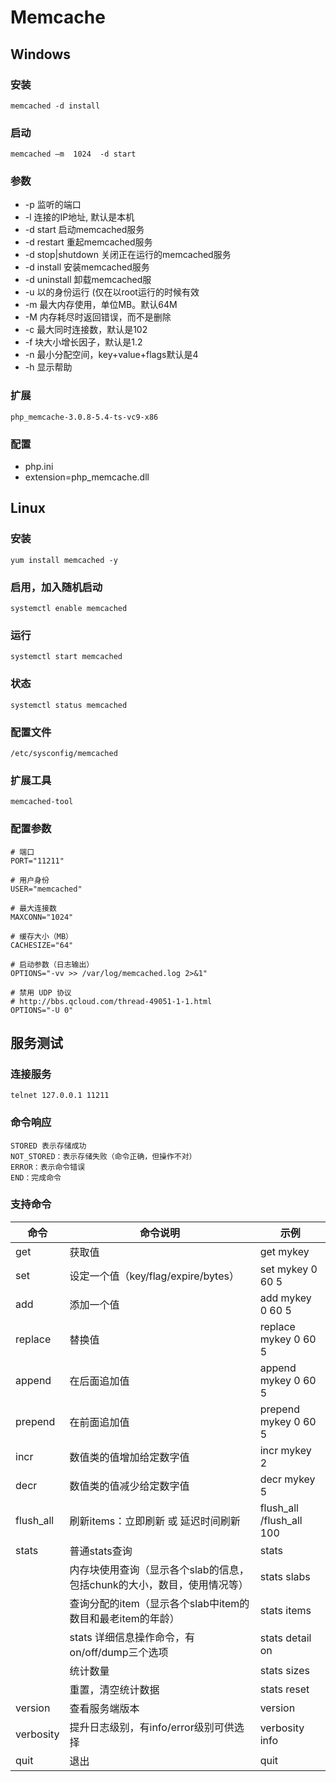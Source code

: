 # Memcache

## Windows

### 安装
	memcached -d install

### 启动
	memcached –m  1024  -d start

### 参数
- -p 监听的端口
- -l 连接的IP地址, 默认是本机
- -d start 启动memcached服务
- -d restart 重起memcached服务
- -d stop|shutdown 关闭正在运行的memcached服务
- -d install 安装memcached服务
- -d uninstall 卸载memcached服
- -u 以的身份运行 (仅在以root运行的时候有效
- -m 最大内存使用，单位MB。默认64M
- -M 内存耗尽时返回错误，而不是删除
- -c 最大同时连接数，默认是102
- -f 块大小增长因子，默认是1.2
- -n 最小分配空间，key+value+flags默认是4
- -h 显示帮助

### 扩展
	php_memcache-3.0.8-5.4-ts-vc9-x86

### 配置
- php.ini
- extension=php_memcache.dll

## Linux

### 安装 
	yum install memcached -y

### 启用，加入随机启动
	systemctl enable memcached

### 运行
	systemctl start memcached

### 状态
	systemctl status memcached

### 配置文件
	/etc/sysconfig/memcached

### 扩展工具
	memcached-tool

### 配置参数

	# 端口
	PORT="11211"

	# 用户身份
	USER="memcached"

	# 最大连接数
	MAXCONN="1024"

	# 缓存大小（MB）
	CACHESIZE="64"

	# 启动参数（日志输出）
	OPTIONS="-vv >> /var/log/memcached.log 2>&1"

	# 禁用 UDP 协议
	# http://bbs.qcloud.com/thread-49051-1-1.html
	OPTIONS="-U 0"

## 服务测试

### 连接服务

	telnet 127.0.0.1 11211

### 命令响应

	STORED 表示存储成功 
	NOT_STORED：表示存储失败（命令正确，但操作不对） 
	ERROR：表示命令错误
	END：完成命令
	
### 支持命令

| 命令 | 命令说明 | 示例 |
| ------ | ------ | ------ |
| get | 获取值 | get mykey |
| set | 设定一个值（key/flag/expire/bytes） | set mykey 0 60 5 |
| add | 添加一个值 | add mykey 0 60 5 |
| replace | 替换值 | replace mykey 0 60 5 |
| append | 在后面追加值 | append mykey 0 60 5 |
| prepend | 在前面追加值 | prepend mykey 0 60 5 |
| incr | 数值类的值增加给定数字值 | incr mykey 2 |
| decr | 数值类的值减少给定数字值 | decr mykey 5 |
| flush_all | 刷新items：立即刷新 或 延迟时间刷新 | flush_all /flush_all 100 |
| stats | 普通stats查询 | stats |
| | 内存块使用查询（显示各个slab的信息，包括chunk的大小，数目，使用情况等） | stats slabs |
| | 查询分配的item（显示各个slab中item的数目和最老item的年龄） | stats items |
| | stats 详细信息操作命令，有on/off/dump三个选项 | stats detail on |
| | 统计数量 | stats sizes |
| | 重置，清空统计数据 | stats reset |
| version | 查看服务端版本 | version |
| verbosity | 提升日志级别，有info/error级别可供选择 | verbosity info |
| quit | 退出 | quit |
